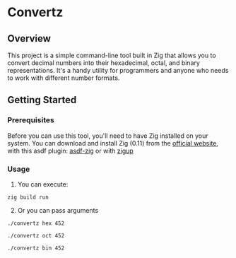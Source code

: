 # Convertz


## Overview
This project is a simple command-line tool built in Zig that allows you to convert decimal numbers into their hexadecimal, 
octal, and binary representations. It's a handy utility for programmers and anyone who needs to work with different number formats.

## Getting Started
### Prerequisites
Before you can use this tool, you'll need to have Zig installed on your system. 
You can download and install Zig (0.11) from the [official website](https://ziglang.org/download/), 
with this asdf plugin: [asdf-zig](https://github.com/asdf-community/asdf-zig.git)
or with [zigup](https://github.com/marler8997/zigup.git)

### Usage
1. You can execute:
```shell
zig build run 
```
2. Or you can pass arguments
``` shell
./convertz hex 452
```
```shell
./convertz oct 452
```
```shell
./convertz bin 452
```


